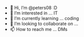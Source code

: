 - 👋 Hi, I’m @peters08 :D
- 👀 I’m interested in ... IT
- 🌱 I’m currently learning ... coding
- 💞️ I’m looking to collaborate on ...
- 📫 How to reach me ... DMs

<!---
peters08/peters08 is a ✨ special ✨ repository because its `README.md` (this file) appears on your GitHub profile.
You can click the Preview link to take a look at your changes.
--->
